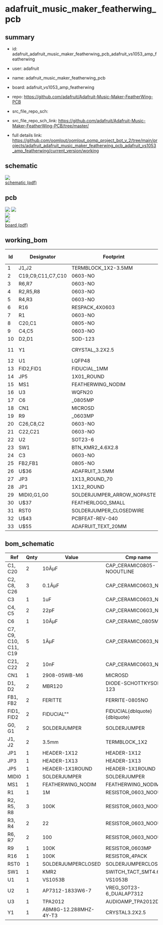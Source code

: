 # adafruit_music_maker_featherwing_pcb
 
## summary 
* id: adafruit_adafruit_music_maker_featherwing_pcb_adafruit_vs1053_amp_featherwing
* user: adafruit
* name: adafruit_music_maker_featherwing_pcb
* board: adafruit_vs1053_amp_featherwing
* repo: https://github.com/adafruit/Adafruit-Music-Maker-FeatherWing-PCB



* src_file_repo_sch: 
* src_file_repo_sch_link: https://github.com/adafruit/Adafruit-Music-Maker-FeatherWing-PCB/tree/master/
* full details link: https://github.com/oomlout/oomlout_oomp_project_bot_v_2/tree/main/projects/adafruit_adafruit_music_maker_featherwing_pcb_adafruit_vs1053_amp_featherwing/current_version/working  

## schematic  
![](working_schematic_600.png)  
[schematic (pdf)](working_schematic.pdf) 






















## pcb  
![](working_3d_600.png) 
![](working_3d_front_600.png)  
![](working_3d_back_600.png)  
![](working_600.png)  
[board (pdf)](working.pdf)  

## working_bom
| Id | Designator | Footprint | Quantity | Designation | Supplier and ref |  | None | 
| --- | --- | --- | --- | --- | --- | --- | --- | 
| 1 | J1,J2 | TERMBLOCK_1X2-3.5MM | 2 | 3.5mm |  |  | [''] | 
| 2 | C19,C9,C11,C7,C10 | 0603-NO | 5 | 1ÂµF |  |  | [''] | 
| 3 | R6,R7 | 0603-NO | 2 | 100 |  |  | [''] | 
| 4 | R2,R5,R8 | 0603-NO | 3 | 100K |  |  | [''] | 
| 5 | R4,R3 | 0603-NO | 2 | 22 |  |  | [''] | 
| 6 | R16 | RESPACK_4X0603 | 1 | 100K |  |  | [''] | 
| 7 | R1 | 0603-NO | 1 | 1M |  |  | [''] | 
| 8 | C20,C1 | 0805-NO | 2 | 10ÂµF |  |  | [''] | 
| 9 | C4,C5 | 0603-NO | 2 | 22pF |  |  | [''] | 
| 10 | D2,D1 | SOD-123 | 2 | MBR120 |  |  | [''] | 
| 11 | Y1 | CRYSTAL_3.2X2.5 | 1 | ABM8G-12.288MHZ-4Y-T3 |  |  | [''] | 
| 12 | U1 | LQFP48 | 1 | VS1053B |  |  | [''] | 
| 13 | FID2,FID1 | FIDUCIAL_1MM | 2 | FIDUCIAL" |  |  | [''] | 
| 14 | JP5 | 1X01_ROUND | 1 |  |  |  | [''] | 
| 15 | MS1 | FEATHERWING_NODIM | 1 | FEATHERWING_NODIM |  |  | [''] | 
| 16 | U3 | WQFN20 | 1 | TPA2012 |  |  | [''] | 
| 17 | C6 | _0805MP | 1 | 10ÂµF |  |  | [''] | 
| 18 | CN1 | MICROSD | 1 | 2908-05WB-M6 |  |  | [''] | 
| 19 | R9 | _0603MP | 1 | 100K |  |  | [''] | 
| 20 | C26,C8,C2 | 0603-NO | 3 | 0.1ÂµF |  |  | [''] | 
| 21 | C22,C21 | 0603-NO | 2 | 10nF |  |  | [''] | 
| 22 | U2 | SOT23-6 | 1 | AP7312-1833W6-7 |  |  | [''] | 
| 23 | SW1 | BTN_KMR2_4.6X2.8 | 1 | KMR2 |  |  | [''] | 
| 24 | C3 | 0603-NO | 1 | 1uF |  |  | [''] | 
| 25 | FB2,FB1 | 0805-NO | 2 | FERITTE |  |  | [''] | 
| 26 | U$36 | ADAFRUIT_3.5MM | 1 |  |  |  | [''] | 
| 27 | JP3 | 1X13_ROUND_70 | 1 |  |  |  | [''] | 
| 28 | JP1 | 1X12_ROUND | 1 |  |  |  | [''] | 
| 29 | MIDI0,G1,G0 | SOLDERJUMPER_ARROW_NOPASTE | 3 |  |  |  | [''] | 
| 30 | U$37 | FEATHERLOGO_SMALL | 1 |  |  |  | [''] | 
| 31 | RST0 | SOLDERJUMPER_CLOSEDWIRE | 1 |  |  |  | [''] | 
| 32 | U$43 | PCBFEAT-REV-040 | 1 |  |  |  | [''] | 
| 33 | U$55 | ADAFRUIT_TEXT_20MM | 1 |  |  |  | [''] | 


## bom_schematic
| Ref | Qnty | Value | Cmp name | Footprint | Description | Vendor | DNP | 
| --- | --- | --- | --- | --- | --- | --- | --- | 
| C1, C20 | 2 | 10ÂµF | CAP_CERAMIC0805-NOOUTLINE | working:0805-NO |  |  |  | 
| C2, C8, C26 | 3 | 0.1ÂµF | CAP_CERAMIC0603_NO | working:0603-NO |  |  |  | 
| C3 | 1 | 1uF | CAP_CERAMIC0603_NO | working:0603-NO |  |  |  | 
| C4, C5 | 2 | 22pF | CAP_CERAMIC0603_NO | working:0603-NO |  |  |  | 
| C6 | 1 | 10ÂµF | CAP_CERAMIC_0805MP | working:_0805MP |  |  |  | 
| C7, C9, C10, C11, C19 | 5 | 1ÂµF | CAP_CERAMIC0603_NO | working:0603-NO |  |  |  | 
| C21, C22 | 2 | 10nF | CAP_CERAMIC0603_NO | working:0603-NO |  |  |  | 
| CN1 | 1 | 2908-05WB-M6 | MICROSD | working:MICROSD |  |  |  | 
| D1, D2 | 2 | MBR120 | DIODE-SCHOTTKYSOD-123 | working:SOD-123 |  |  |  | 
| FB1, FB2 | 2 | FERITTE | FERRITE-0805NO | working:0805-NO |  |  |  | 
| FID1, FID2 | 2 | FIDUCIAL"" | FIDUCIAL{dblquote}{dblquote} | working:FIDUCIAL_1MM |  |  |  | 
| G0, G1 | 2 | SOLDERJUMPER | SOLDERJUMPER | working:SOLDERJUMPER_ARROW_NOPASTE |  |  |  | 
| J1, J2 | 2 | 3.5mm | TERMBLOCK_1X2 | working:TERMBLOCK_1X2-3.5MM |  |  |  | 
| JP1 | 1 | HEADER-1X12 | HEADER-1X12 | working:1X12_ROUND |  |  |  | 
| JP3 | 1 | HEADER-1X13 | HEADER-1X13 | working:1X13_ROUND_70 |  |  |  | 
| JP5 | 1 | HEADER-1X1ROUND | HEADER-1X1ROUND | working:1X01_ROUND |  |  |  | 
| MIDI0 | 1 | SOLDERJUMPER | SOLDERJUMPER | working:SOLDERJUMPER_ARROW_NOPASTE |  |  |  | 
| MS1 | 1 | FEATHERWING_NODIM | FEATHERWING_NODIM | working:FEATHERWING_NODIM |  |  |  | 
| R1 | 1 | 1M | RESISTOR_0603_NOOUT | working:0603-NO |  |  |  | 
| R2, R5, R8 | 3 | 100K | RESISTOR_0603_NOOUT | working:0603-NO |  |  |  | 
| R3, R4 | 2 | 22 | RESISTOR_0603_NOOUT | working:0603-NO |  |  |  | 
| R6, R7 | 2 | 100 | RESISTOR_0603_NOOUT | working:0603-NO |  |  |  | 
| R9 | 1 | 100K | RESISTOR_0603MP | working:_0603MP |  |  |  | 
| R16 | 1 | 100K | RESISTOR_4PACK | working:RESPACK_4X0603 |  |  |  | 
| RST0 | 1 | SOLDERJUMPERCLOSED | SOLDERJUMPERCLOSED | working:SOLDERJUMPER_CLOSEDWIRE |  |  |  | 
| SW1 | 1 | KMR2 | SWITCH_TACT_SMT4.6X2.8 | working:BTN_KMR2_4.6X2.8 |  |  |  | 
| U1 | 1 | VS1053B | VS1053B | working:LQFP48 |  |  |  | 
| U2 | 1 | AP7312-1833W6-7 | VREG_SOT23-6_DUALAP7312 | working:SOT23-6 |  |  |  | 
| U3 | 1 | TPA2012 | AUDIOAMP_TPA2012D2 | working:WQFN20 |  |  |  | 
| Y1 | 1 | ABM8G-12.288MHZ-4Y-T3 | CRYSTAL3.2X2.5 | working:CRYSTAL_3.2X2.5 |  |  |  | 



